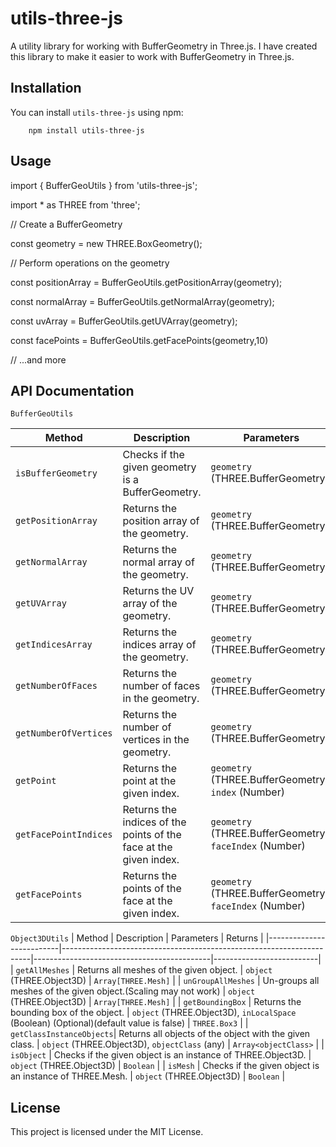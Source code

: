# utils-three-js

A utility library for working with BufferGeometry in Three.js.
I have created this library to make it easier to work with BufferGeometry in Three.js.

## Installation

You can install `utils-three-js` using npm:


```
    npm install utils-three-js
```

## Usage

import { BufferGeoUtils } from 'utils-three-js';

import * as THREE from 'three';

// Create a BufferGeometry

const geometry = new THREE.BoxGeometry();


// Perform operations on the geometry

const positionArray = BufferGeoUtils.getPositionArray(geometry);

const normalArray   = BufferGeoUtils.getNormalArray(geometry);

const uvArray       = BufferGeoUtils.getUVArray(geometry);

const facePoints    = BufferGeoUtils.getFacePoints(geometry,10)

// ...and more

## API Documentation
`BufferGeoUtils`

| Method                   | Description                                                          | Parameters                                 | Returns                   |
|--------------------------|----------------------------------------------------------------------|--------------------------------------------|--------------------------|
| `isBufferGeometry`       | Checks if the given geometry is a BufferGeometry.                   | `geometry` (THREE.BufferGeometry)           | `Boolean`                |
| `getPositionArray`       | Returns the position array of the geometry.                          | `geometry` (THREE.BufferGeometry)           | `Array`                  |
| `getNormalArray`         | Returns the normal array of the geometry.                            | `geometry` (THREE.BufferGeometry)           | `Array`                  |
| `getUVArray`             | Returns the UV array of the geometry.                                | `geometry` (THREE.BufferGeometry)           | `Array`                  |
| `getIndicesArray`        | Returns the indices array of the geometry.                           | `geometry` (THREE.BufferGeometry)           | `Array`                  |
| `getNumberOfFaces`       | Returns the number of faces in the geometry.                         | `geometry` (THREE.BufferGeometry)           | `Number`                 |
| `getNumberOfVertices`    | Returns the number of vertices in the geometry.                      | `geometry` (THREE.BufferGeometry)           | `Number`                 |
| `getPoint`               | Returns the point at the given index.                                | `geometry` (THREE.BufferGeometry), `index` (Number) | `THREE.Vector3`           |
| `getFacePointIndices`    | Returns the indices of the points of the face at the given index.    | `geometry` (THREE.BufferGeometry), `faceIndex` (Number) | `Array[Number]`           |
| `getFacePoints`          | Returns the points of the face at the given index.                   | `geometry` (THREE.BufferGeometry), `faceIndex` (Number) | `Array[THREE.Vector3]`    |

`Object3DUtils`
| Method                   | Description                                                          | Parameters                                 | Returns                   |
|--------------------------|----------------------------------------------------------------------|--------------------------------------------|--------------------------|
| `getAllMeshes`           | Returns all meshes of the given object.                              | `object` (THREE.Object3D)                  | `Array[THREE.Mesh]`      |
| `unGroupAllMeshes`       | Un-groups all meshes of the given object.(Scaling may not work)      | `object` (THREE.Object3D)                  | `Array[THREE.Mesh]`      |
| `getBoundingBox`         | Returns the bounding box of the object.                              | `object` (THREE.Object3D), `inLocalSpace` (Boolean) (Optional)(default value is false)  | `THREE.Box3`    |
| `getClassInstanceObjects`| Returns all objects of the object with the given class.              | `object` (THREE.Object3D), `objectClass` (any)  | `Array<objectClass>`  |
| `isObject`               | Checks if the given object is an instance of THREE.Object3D.         | `object` (THREE.Object3D)                  | `Boolean`                |
| `isMesh`                 | Checks if the given object is an instance of THREE.Mesh.             | `object` (THREE.Object3D)                  | `Boolean`                |
## License

This project is licensed under the MIT License.